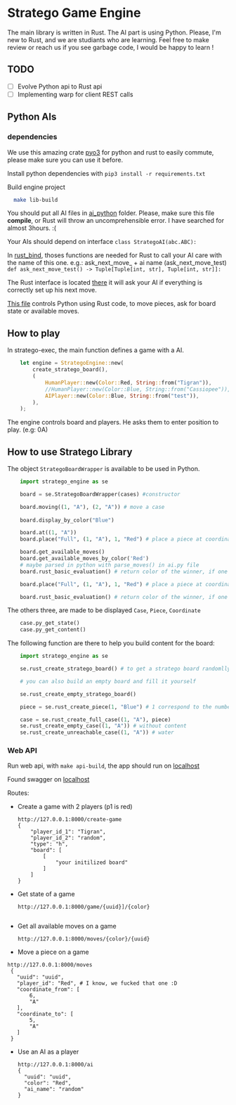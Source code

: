 # Stratego Game Engine
The main library is written in Rust. The AI part is using Python.
Please, I'm new to Rust, and we are studiants who are learning. Feel free to make review or reach us if you see garbage code, I would be happy to learn !

## TODO
- [ ] Evolve Python api to Rust api
- [ ] Implementing warp for client REST calls

## Python AIs 

### dependencies

We use this amazing crate [pyo3](https://github.com/PyO3/pyo3) for python and rust to easily commute, please make sure you can use it before.

Install python dependencies with `pip3 install -r requirements.txt`

Build engine project

```bash
  make lib-build
```

You should put all AI files in [ai_python](https://github.com/pr0gen/stratego/tree/develop/ai_python/src) folder. Please, make sure this file **compile**, or Rust will throw an uncomprehensible error. I have searched for almost 3hours. :(

Your AIs should depend on interface `class StrategoAI(abc.ABC):`


In [rust_bind](https://github.com/pr0gen/stratego/tree/develop/rust_bind.py), thoses functions are needed for Rust to call your AI care with the name of this one.
e.g.: ask_next_move_ + ai name (ask_next_move_test)
`def ask_next_move_test() -> Tuple[Tuple[int, str], Tuple[int, str]]:`

The Rust interface is located [there](https://github.com/pr0gen/stratego/tree/develop/game-engine/stratego-lib/src/player/ai_player.rs)
it will ask your AI if everything is correctly set up his next move.

[This file](https://github.com/pr0gen/stratego/tree/develop/game-engine/stratego-lib/src/py_bindings/mod.rs) controls Python using Rust code, to move pieces, ask for board state or available moves.

## How to play 

In stratego-exec, the main function defines a game with a AI.
```rust
    let engine = StrategoEngine::new(
        create_stratego_board(),
        (
            HumanPlayer::new(Color::Red, String::from("Tigran")),
            //HumanPlayer::new(Color::Blue, String::from("Cassiopee")),
            AIPlayer::new(Color::Blue, String::from("test")),
        ),
    );
```
The engine controls board and players. He asks them to enter position to play. (e.g: 0A)

## How to use Stratego Library

The object `StrategoBoardWrapper` is available to be used in Python. 


```python
    import stratego_engine as se

    board = se.StrategoBoardWrapper(cases) #constructor

    board.moving((1, "A"), (2, "A")) # move a case
    
    board.display_by_color("Blue") 

    board.at((1, "A"))
    board.place("Full", (1, "A"), 1, "Red") # place a piece at coordinate

    board.get_available_moves()
    board.get_available_moves_by_color('Red')
    # maybe parsed in python with parse_moves() in ai.py file 
    board.rust_basic_evaluation() # return color of the winner, if one there is *Yoda*

    board.place("Full", (1, "A"), 1, "Red") # place a piece at coordinate

    board.rust_basic_evaluation() # return color of the winner, if one there is *Yoda*

```

The others three, are made to be displayed `Case`, `Piece`, `Coordinate`

```python
    case.py_get_state()
    case.py_get_content()

```

The following function are there to help you build content for the board: 

```python
    import stratego_engine as se

    se.rust_create_stratego_board() # to get a stratego board randomlly filed

    # you can also build an empty board and fill it yourself

    se.rust_create_empty_stratego_board() 

    piece = se.rust_create_piece(1, "Blue") # 1 correspond to the number in Rust enum

    case = se.rust_create_full_case((1, "A"), piece)
    se.rust_create_empty_case((1, "A")) # without content
    se.rust_create_unreachable_case((1, "A")) # water

```

### Web API

Run web api, with `make api-build`, the app should run on [localhost](http://127.0.0.1:8000)

Found swagger on [localhost](http://127.0.0.1:8000/docs)

Routes: 

- Create a game with 2 players (p1 is red)

  ```
  http://127.0.0.1:8000/create-game
  {
      "player_id_1": "Tigran",
      "player_id_2": "random",
      "type": "h",
      "board": [
          [
              "your initilized board"
          ]
      ]
  }
  ```
- Get state of a game 

  ```
  http://127.0.0.1:8000/game/{uuid}]/{color}
  
  
  ```

- Get all available moves on a game 
  ```
  http://127.0.0.1:8000/moves/{color}/{uuid}

  ```

- Move a piece on a game
 ``` 
 http://127.0.0.1:8000/moves
  {
    "uuid": "uuid",
    "player_id": "Red", # I know, we fucked that one :D
    "coordinate_from": [
        6,
        "A"
    ],
    "coordinate_to": [
        5,
        "A"
    ]
  }

 ```

- Use an AI as a player 
  ```
  http://127.0.0.1:8000/ai
  {
    "uuid": "uuid",
    "color": "Red",
    "ai_name": "random"
  }

   ```


